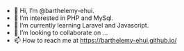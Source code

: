 - 👋 Hi, I’m @barthelemy-ehui.
- 👀 I’m interested in PHP and MySql.
- 🌱 I’m currently learning Laravel and Javascript.
- 💞️ I’m looking to collaborate on ...
- 📫 How to reach me at https://barthelemy-ehui.github.io/

<!---
barthelemy-ehui/barthelemy-ehui is a ✨ special ✨ repository because its `README.md` (this file) appears on your GitHub profile.
You can click the Preview link to take a look at your changes.
--->
